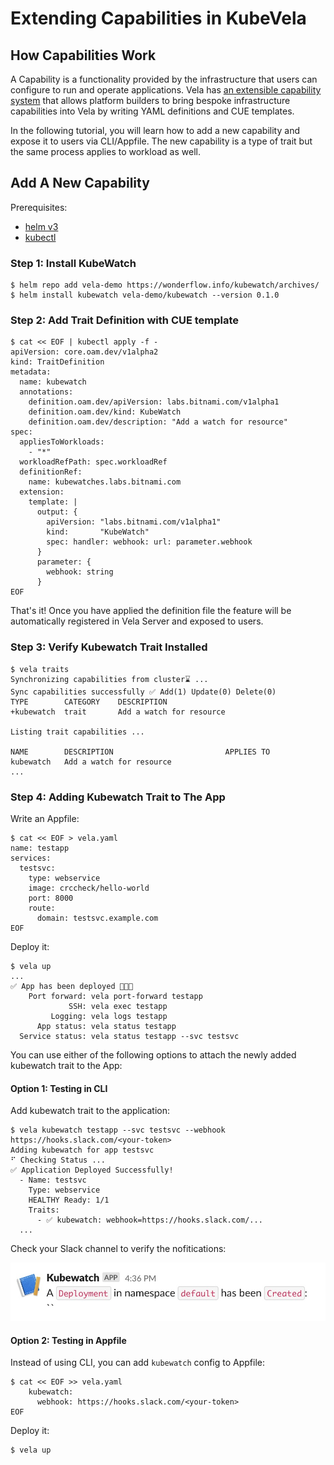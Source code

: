 # Extending Capabilities in KubeVela

## How Capabilities Work

A Capability is a functionality provided by the infrastructure that users can configure to run and operate applications.
Vela has [an extensible capability system](../design.md#2-capability-oriented-architecture) that allows platform builders to bring bespoke infrastructure capabilities into Vela by writing YAML definitions and CUE templates.

In the following tutorial, you will learn how to add a new capability and expose it to users via CLI/Appfile.
The new capability is a type of trait but the same process applies to workload as well.

## Add A New Capability

Prerequisites:

- [helm v3](https://helm.sh/docs/intro/install/)
- [kubectl](https://kubernetes.io/docs/tasks/tools/install-kubectl/)

### Step 1: Install KubeWatch

```console
$ helm repo add vela-demo https://wonderflow.info/kubewatch/archives/
$ helm install kubewatch vela-demo/kubewatch --version 0.1.0
```

### Step 2: Add Trait Definition with CUE template

```console
$ cat << EOF | kubectl apply -f -
apiVersion: core.oam.dev/v1alpha2
kind: TraitDefinition
metadata:
  name: kubewatch
  annotations:
    definition.oam.dev/apiVersion: labs.bitnami.com/v1alpha1
    definition.oam.dev/kind: KubeWatch
    definition.oam.dev/description: "Add a watch for resource"
spec:
  appliesToWorkloads:
    - "*"
  workloadRefPath: spec.workloadRef
  definitionRef:
    name: kubewatches.labs.bitnami.com
  extension:
    template: |
      output: {
        apiVersion: "labs.bitnami.com/v1alpha1"
        kind:       "KubeWatch"
        spec: handler: webhook: url: parameter.webhook
      }
      parameter: {
        webhook: string
      }
EOF
```

That's it! Once you have applied the definition file the feature will be automatically registered in Vela Server and exposed to users.

### Step 3: Verify Kubewatch Trait Installed

```console
$ vela traits
Synchronizing capabilities from cluster⌛ ...
Sync capabilities successfully ✅ Add(1) Update(0) Delete(0)
TYPE      	CATEGORY	DESCRIPTION
+kubewatch	trait   	Add a watch for resource

Listing trait capabilities ...

NAME     	DESCRIPTION                       	APPLIES TO
kubewatch	Add a watch for resource
...
```

### Step 4: Adding Kubewatch Trait to The App

Write an Appfile:

```console
$ cat << EOF > vela.yaml
name: testapp
services:
  testsvc:
    type: webservice
    image: crccheck/hello-world
    port: 8000
    route:
      domain: testsvc.example.com
EOF
```

Deploy it:

```console
$ vela up
...
✅ App has been deployed 🚀🚀🚀
    Port forward: vela port-forward testapp
             SSH: vela exec testapp
         Logging: vela logs testapp
      App status: vela status testapp
  Service status: vela status testapp --svc testsvc
```

You can use either of the following options to attach the newly added kubewatch trait to the App:

#### Option 1: Testing in CLI

Add kubewatch trait to the application:

```console
$ vela kubewatch testapp --svc testsvc --webhook https://hooks.slack.com/<your-token>
Adding kubewatch for app testsvc
⠋ Checking Status ...
✅ Application Deployed Successfully!
  - Name: testsvc
    Type: webservice
    HEALTHY Ready: 1/1
    Traits:
      - ✅ kubewatch: webhook=https://hooks.slack.com/...
  ...
```

Check your Slack channel to verify the nofitications:

![Image of Kubewatch](../../resources/kubewatch-notif.jpg)

#### Option 2: Testing in Appfile

Instead of using CLI, you can add `kubewatch` config to Appfile:

```console
$ cat << EOF >> vela.yaml
    kubewatch:
      webhook: https://hooks.slack.com/<your-token>
EOF
```

Deploy it:

```
$ vela up
```
